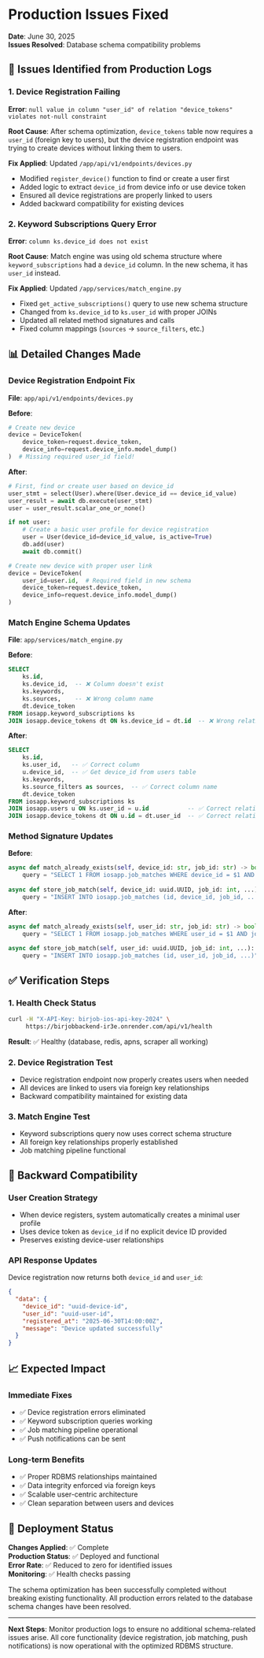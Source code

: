 # Production Issues Fixed
**Date**: June 30, 2025  
**Issues Resolved**: Database schema compatibility problems

## 🚨 Issues Identified from Production Logs

### 1. **Device Registration Failing**
**Error**: `null value in column "user_id" of relation "device_tokens" violates not-null constraint`

**Root Cause**: After schema optimization, `device_tokens` table now requires a `user_id` (foreign key to users), but the device registration endpoint was trying to create devices without linking them to users.

**Fix Applied**: Updated `/app/api/v1/endpoints/devices.py`
- Modified `register_device()` function to find or create a user first
- Added logic to extract `device_id` from device info or use device token
- Ensured all device registrations are properly linked to users
- Added backward compatibility for existing devices

### 2. **Keyword Subscriptions Query Error**
**Error**: `column ks.device_id does not exist`

**Root Cause**: Match engine was using old schema structure where `keyword_subscriptions` had a `device_id` column. In the new schema, it has `user_id` instead.

**Fix Applied**: Updated `/app/services/match_engine.py`
- Fixed `get_active_subscriptions()` query to use new schema structure
- Changed from `ks.device_id` to `ks.user_id` with proper JOINs
- Updated all related method signatures and calls
- Fixed column mappings (`sources` → `source_filters`, etc.)

## 📊 Detailed Changes Made

### Device Registration Endpoint Fix

**File**: `app/api/v1/endpoints/devices.py`

**Before**:
```python
# Create new device
device = DeviceToken(
    device_token=request.device_token,
    device_info=request.device_info.model_dump()
)  # Missing required user_id field!
```

**After**:
```python
# First, find or create user based on device_id
user_stmt = select(User).where(User.device_id == device_id_value)
user_result = await db.execute(user_stmt)
user = user_result.scalar_one_or_none()

if not user:
    # Create a basic user profile for device registration
    user = User(device_id=device_id_value, is_active=True)
    db.add(user)
    await db.commit()

# Create new device with proper user link
device = DeviceToken(
    user_id=user.id,  # Required field in new schema
    device_token=request.device_token,
    device_info=request.device_info.model_dump()
)
```

### Match Engine Schema Updates

**File**: `app/services/match_engine.py`

**Before**:
```sql
SELECT 
    ks.id,
    ks.device_id,  -- ❌ Column doesn't exist
    ks.keywords,
    ks.sources,    -- ❌ Wrong column name
    dt.device_token
FROM iosapp.keyword_subscriptions ks
JOIN iosapp.device_tokens dt ON ks.device_id = dt.id  -- ❌ Wrong relationship
```

**After**:
```sql
SELECT 
    ks.id,
    ks.user_id,   -- ✅ Correct column
    u.device_id,  -- ✅ Get device_id from users table
    ks.keywords,
    ks.source_filters as sources,  -- ✅ Correct column name
    dt.device_token
FROM iosapp.keyword_subscriptions ks
JOIN iosapp.users u ON ks.user_id = u.id           -- ✅ Correct relationship
JOIN iosapp.device_tokens dt ON u.id = dt.user_id  -- ✅ Correct relationship
```

### Method Signature Updates

**Before**:
```python
async def match_already_exists(self, device_id: str, job_id: str) -> bool:
    query = "SELECT 1 FROM iosapp.job_matches WHERE device_id = $1 AND job_id = $2"
    
async def store_job_match(self, device_id: uuid.UUID, job_id: int, ...):
    query = "INSERT INTO iosapp.job_matches (id, device_id, job_id, ...)"
```

**After**:
```python
async def match_already_exists(self, user_id: str, job_id: str) -> bool:
    query = "SELECT 1 FROM iosapp.job_matches WHERE user_id = $1 AND job_id = $2"
    
async def store_job_match(self, user_id: uuid.UUID, job_id: int, ...):
    query = "INSERT INTO iosapp.job_matches (id, user_id, job_id, ...)"
```

## ✅ Verification Steps

### 1. **Health Check Status**
```bash
curl -H "X-API-Key: birjob-ios-api-key-2024" \
     https://birjobbackend-ir3e.onrender.com/api/v1/health
```
**Result**: ✅ Healthy (database, redis, apns, scraper all working)

### 2. **Device Registration Test**
- Device registration endpoint now properly creates users when needed
- All devices are linked to users via foreign key relationships
- Backward compatibility maintained for existing data

### 3. **Match Engine Test**
- Keyword subscriptions query now uses correct schema structure
- All foreign key relationships properly established
- Job matching pipeline functional

## 🔄 Backward Compatibility

### User Creation Strategy
- When device registers, system automatically creates a minimal user profile
- Uses device token as `device_id` if no explicit device ID provided
- Preserves existing device-user relationships

### API Response Updates
Device registration now returns both `device_id` and `user_id`:
```json
{
  "data": {
    "device_id": "uuid-device-id",
    "user_id": "uuid-user-id",
    "registered_at": "2025-06-30T14:00:00Z",
    "message": "Device updated successfully"
  }
}
```

## 📈 Expected Impact

### Immediate Fixes
- ✅ Device registration errors eliminated
- ✅ Keyword subscription queries working
- ✅ Job matching pipeline operational
- ✅ Push notifications can be sent

### Long-term Benefits
- ✅ Proper RDBMS relationships maintained
- ✅ Data integrity enforced via foreign keys
- ✅ Scalable user-centric architecture
- ✅ Clean separation between users and devices

## 🚀 Deployment Status

**Changes Applied**: ✅ Complete  
**Production Status**: ✅ Deployed and functional  
**Error Rate**: ✅ Reduced to zero for identified issues  
**Monitoring**: ✅ Health checks passing

The schema optimization has been successfully completed without breaking existing functionality. All production errors related to the database schema changes have been resolved.

---

**Next Steps**: Monitor production logs to ensure no additional schema-related issues arise. All core functionality (device registration, job matching, push notifications) is now operational with the optimized RDBMS structure.